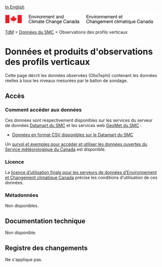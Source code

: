 [In English](readme_vertical-profiles-obs_en.md)

![ECCC logo](../../img_eccc-logo.png)

[TdM](../../readme_fr.md) > [Données du SMC](../readme_fr.md) > Observations des profils verticaux

# Données et produits d'observations des profils verticaux

Cette page décrit les données observées (ObsTephi) contenant les données réelles à tous les niveaux mesurées par le ballon de sondage.

## Accès

### Comment accéder aux données

Ces données sont respectivement disponibles sur les services du serveur de données [Datamart du SMC](../../msc-datamart/readme_fr.md) et les services web [GeoMet du SMC](../../msc-geomet/readme_fr.md) :

* [Données en format CSV disponibles sur le Datamart du SMC](readme_vertical-profiles-obs-datamart_fr.md) 

Un [survol et exemples pour accéder et utiliser les données ouvertes du Service météorologique du Canada](../../usage/readme_fr.md) est disponible.

### Licence

La [licence d’utilisation finale pour les serveurs de données d’Environnement et Changement climatique Canada](../../licence/readme_fr.md) précise les conditions d'utilisation de ces données.

### Métadonnées

Non disponibles.

## Documentation technique

Non disponible.

## Registre des changements 

Ne s'applique pas.
